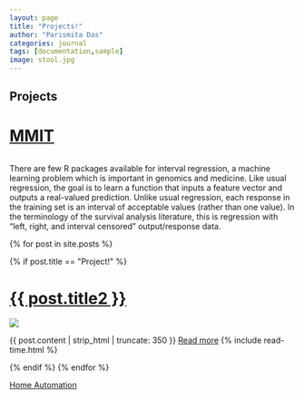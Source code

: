 ```yaml
---
layout: page
title: "Projects!"
author: "Parismita Das"
categories: journal
tags: [documentation,sample]
image: stool.jpg
---
```


## Projects

<div class="posts">
  <h1>
    <a href="https://aldro61.github.io/mmit/tutorials/R/">MMIT</a>
  </h1>
  
  <div class="thumbnail-container">
    <a href="https://aldro61.github.io/mmit/tutorials/R/"><img src=""></a>
  </div>
  
  <p>
    There are few R packages available for interval regression, a machine learning problem which is important in genomics and medicine. Like usual regression, the goal is to learn a function that inputs a feature vector and outputs a real-valued prediction. Unlike usual regression, each response in the training set is an interval of acceptable values (rather than one value). In the terminology of the survival analysis literature, this is regression with “left, right, and interval censored” output/response data.
  </p>
 </div>


{% for post in site.posts %}
 <div class="posts">
  {% if post.title == "Project!" %}
  <h1>
    <a href="{{ site.github.url }}{{ post.url }}">{{ post.title2 }}</a>
  </h1>
  
  <div class="thumbnail-container">
    <a href="{{ site.github.url }}{{ post.url }}"><img src="{{ site.github.url }}/assets/img/{{ post.image }}"></a>
  </div>
  
  <p>
    {{ post.content | strip_html | truncate: 350 }} <a href="{{ site.github.url }}{{ post.url }}">Read more</a>
    <span class="post-date"> <i class="fa fa-clock-o" aria-hidden="true"></i> {% include read-time.html %}</span>
  </p>
 </div>
  {% endif %}
{% endfor %}

[Home Automation](https://www.instructables.com/id/Making-Smart-home-Devices-techiniche-boltiot/)



